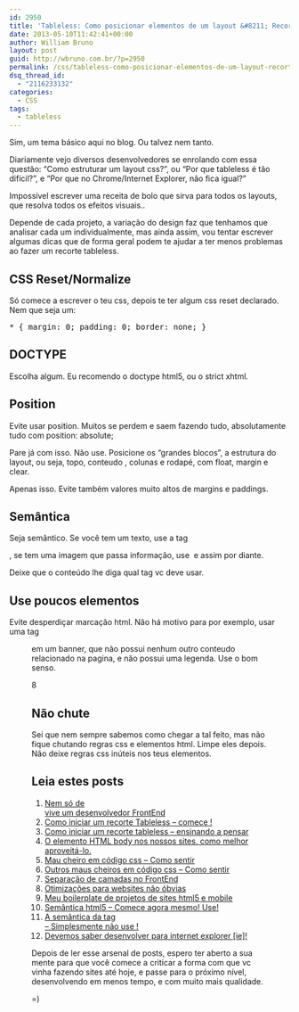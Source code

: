 ```yaml
---
id: 2950
title: 'Tableless: Como posicionar elementos de um layout &#8211; Recorte CSS'
date: 2013-05-10T11:42:41+00:00
author: William Bruno
layout: post
guid: http://wbruno.com.br/?p=2950
permalink: /css/tableless-como-posicionar-elementos-de-um-layout-recorte-css/
dsq_thread_id:
  - "2116233132"
categories:
  - CSS
tags:
  - tableless
---
```

Sim, um tema básico aqui no blog. Ou talvez nem tanto.
  
Diariamente vejo diversos desenvolvedores se enrolando com essa questão: &#8220;Como estruturar um layout css?&#8221;, ou &#8220;Por que tableless é tão difícil?&#8221;, e &#8220;Por que no Chrome/Internet Explorer, não fica igual?&#8221;

<!--more-->


  
Impossível escrever uma receita de bolo que sirva para todos os layouts, que resolva todos os efeitos visuais..
  
Depende de cada projeto, a variação do design faz que tenhamos que analisar cada um individualmente, mas ainda assim, vou tentar escrever algumas dicas que de forma geral podem te ajudar a ter menos problemas ao fazer um recorte tableless.

## CSS Reset/Normalize

Só comece a escrever o teu css, depois te ter algum css reset declarado. Nem que seja um:

<pre class="css">* { margin: 0; padding: 0; border: none; }</pre>

## DOCTYPE

Escolha algum. Eu recomendo o doctype html5, ou o strict xhtml.

## Position

Evite usar position. Muitos se perdem e saem fazendo tudo, absolutamente tudo com position: absolute;
  
Pare já com isso. Não use. Posicione os &#8220;grandes blocos&#8221;, a estrutura do layout, ou seja, topo, conteudo , colunas e rodapé, com float, margin e clear.

Apenas isso. Evite também valores muito altos de margins e paddings.

## Semântica

Seja semântico. Se você tem um texto, use a tag <var><p></var>, se tem uma imagem que passa informação, use <var><img /></var> e assim por diante.
  
Deixe que o conteúdo lhe diga qual tag vc deve usar.

## Use poucos elementos

Evite desperdiçar marcação html. Não há motivo para por exemplo, usar uma tag <var><figure></var> em um banner, que não possui nenhum outro conteudo relacionado na pagina, e não possui uma legenda. Use o bom senso.
  
8

## Não chute

Sei que nem sempre sabemos como chegar a tal feito, mas não fique chutando regras css e elementos html. Limpe eles depois. Não deixe regras css inúteis nos teus elementos.

## Leia estes posts

  1. [Nem só de <div> vive um desenvolvedor FrontEnd](http://wbruno.com.br/2011/05/17/nem-so-de-div-vive-um-desenvolvedor-frontend/)
  2. [Como iniciar um recorte Tableless – comece !](http://wbruno.com.br/2011/10/10/como-iniciar-um-recorte-tableless-comece/)
  3. [Como iniciar um recorte tableless – ensinando a pensar](http://wbruno.com.br/2011/10/18/como-iniciar-um-recorte-tableless-ensinando-pensar/)
  4. [O elemento HTML body nos nossos sites, como melhor aproveitá-lo.](http://wbruno.com.br/2012/03/01/elemento-body-nos-nossos-sites-como-melhor-aproveita-lo/)
  5. [Mau cheiro em código css – Como sentir](http://wbruno.com.br/2012/03/16/mau-cheiro-em-codigo-css-como-sentir/)
  6. [Outros maus cheiros em código css – Como sentir](http://wbruno.com.br/2012/08/22/como-sentir-mau-cheiro-em-codigo-css/)
  7. [Separação de camadas no FrontEnd](http://wbruno.com.br/2013/05/09/separacao-de-camadas-no-frontend/)
  8. [Otimizações para websites não óbvias](http://wbruno.com.br/2013/03/08/otimizacoes-para-websites-nao-obvias/)
  9. [Meu boilerplate de projetos de sites html5 e mobile](http://wbruno.com.br/2013/02/18/meu-boilerplate-de-projetos-de-sites-html5-e-mobile/)
 10. [Semântica html5 – Comece agora mesmo! Use!](http://wbruno.com.br/2012/08/14/semantica-html5/)
 11. [A semântica da tag <br /> – Simplesmente não use !](http://wbruno.com.br/2011/10/04/semantica-da-tag-br/)
 12. [Devemos saber desenvolver para internet explorer [ie]!](http://wbruno.com.br/2011/08/05/devemos-saber-desenvolver-para-internet-explorer-ie/)

Depois de ler esse arsenal de posts, espero ter aberto a sua mente para que você comece a criticar a forma com que vc vinha fazendo sites até hoje, e passe para o próximo nível, desenvolvendo em menos tempo, e com muito mais qualidade.

=)